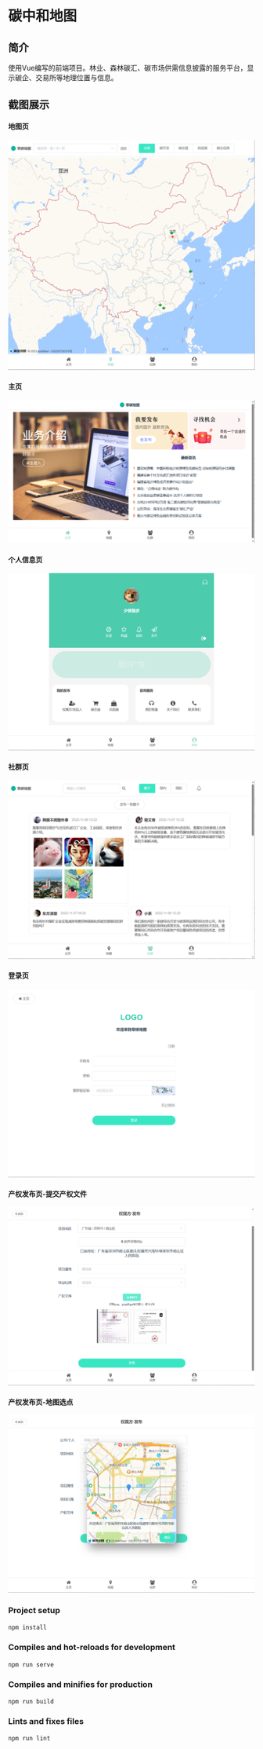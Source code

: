 # 碳中和地图

## 简介
使用Vue编写的前端项目。林业、森林碳汇、碳市场供需信息披露的服务平台，显示碳企、交易所等地理位置与信息。

## 截图展示

#### 地图页
![地图页](https://github.com/Zhuhoim/zeroCarbonMap/blob/master/screen_picture/map.png)

#### 主页
![主页](https://github.com/Zhuhoim/zeroCarbonMap/blob/master/screen_picture/home.png)

#### 个人信息页
![个人信息页](https://github.com/Zhuhoim/zeroCarbonMap/blob/master/screen_picture/info_logined.png)

#### 社群页
![社区页](https://github.com/Zhuhoim/zeroCarbonMap/blob/master/screen_picture/group.png)

#### 登录页
![登录页](https://github.com/Zhuhoim/zeroCarbonMap/blob/master/screen_picture/login.png)

#### 产权发布页-提交产权文件
![产权发布页-提交产权文件](https://github.com/Zhuhoim/zeroCarbonMap/blob/master/screen_picture/input_img.png)

#### 产权发布页-地图选点
![产权发布页-地图选点](https://github.com/Zhuhoim/zeroCarbonMap/blob/master/screen_picture/select_location.png)

### Project setup
```
npm install
```

### Compiles and hot-reloads for development
```
npm run serve
```

### Compiles and minifies for production
```
npm run build
```

### Lints and fixes files
```
npm run lint
```
